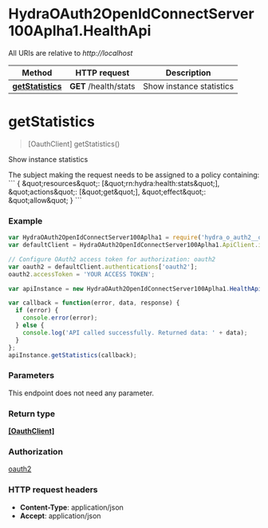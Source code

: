 # HydraOAuth2OpenIdConnectServer100Aplha1.HealthApi

All URIs are relative to *http://localhost*

Method | HTTP request | Description
------------- | ------------- | -------------
[**getStatistics**](HealthApi.md#getStatistics) | **GET** /health/stats | Show instance statistics


<a name="getStatistics"></a>
# **getStatistics**
> [OauthClient] getStatistics()

Show instance statistics

The subject making the request needs to be assigned to a policy containing:  &#x60;&#x60;&#x60; { \&quot;resources\&quot;: [\&quot;rn:hydra:health:stats\&quot;], \&quot;actions\&quot;: [\&quot;get\&quot;], \&quot;effect\&quot;: \&quot;allow\&quot; } &#x60;&#x60;&#x60;

### Example
```javascript
var HydraOAuth2OpenIdConnectServer100Aplha1 = require('hydra_o_auth2__open_id_connect_server__100_aplha1');
var defaultClient = HydraOAuth2OpenIdConnectServer100Aplha1.ApiClient.instance;

// Configure OAuth2 access token for authorization: oauth2
var oauth2 = defaultClient.authentications['oauth2'];
oauth2.accessToken = 'YOUR ACCESS TOKEN';

var apiInstance = new HydraOAuth2OpenIdConnectServer100Aplha1.HealthApi();

var callback = function(error, data, response) {
  if (error) {
    console.error(error);
  } else {
    console.log('API called successfully. Returned data: ' + data);
  }
};
apiInstance.getStatistics(callback);
```

### Parameters
This endpoint does not need any parameter.

### Return type

[**[OauthClient]**](OauthClient.md)

### Authorization

[oauth2](../README.md#oauth2)

### HTTP request headers

 - **Content-Type**: application/json
 - **Accept**: application/json

